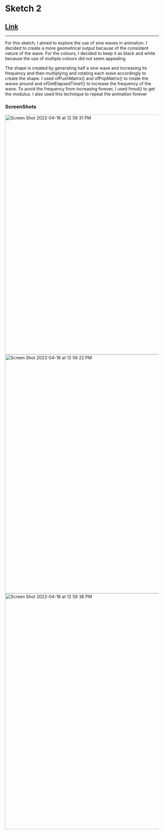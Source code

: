 # Sketch 2
## [Link](https://youtu.be/u60lAF9IADM)
---

For this sketch, I aimed to explore the use of sine waves in animation. I decided to create a more geometrical output because of the consistent nature of the wave. 
For the colours, I decided to keep it as black and white because the use of multiple colours did not seem appealing 


The shape is created by generating half a sine wave and increasing its frequency and then multiplying and rotating each wave accordingly to create the shape. 
I used ofPushMatrix() and ofPopMatrix() to rotate the waves around and ofGetElapsedTimef() to increase the frequency of the wave. 
To avoid the frequency from increasing forever, I used fmod() to get the modulus. I also used this technique to repeat the animation forever
 
 
 ### ScreenShots
 
<img width="784" alt="Screen Shot 2022-04-18 at 12 59 31 PM" src="https://user-images.githubusercontent.com/90758857/163784626-1dbdafe9-7eeb-42b6-ab71-ebb0416fff9f.png">
 
<img width="781" alt="Screen Shot 2022-04-18 at 12 59 22 PM" src="https://user-images.githubusercontent.com/90758857/163784619-d24a8bcc-5892-4528-9cb4-14b5161d71c2.png">

<img width="771" alt="Screen Shot 2022-04-18 at 12 59 38 PM" src="https://user-images.githubusercontent.com/90758857/163784634-1441cad2-02aa-452b-8bab-b8692af50928.png">
